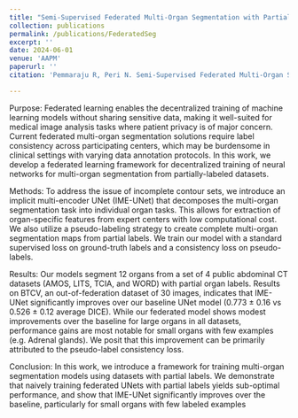 ```yaml
---
title: "Semi-Supervised Federated Multi-Organ Segmentation with Partial Labels"
collection: publications
permalink: /publications/FederatedSeg
excerpt: ''
date: 2024-06-01
venue: 'AAPM'
paperurl: ''
citation: 'Pemmaraju R, Peri N. Semi-Supervised Federated Multi-Organ Segmentation with Partial Labels. In: American Association of Physicists in Medicine, AAPM 2024'

---
```

Purpose: Federated learning enables the decentralized training of machine learning models without sharing sensitive data, making it well-suited for medical image analysis tasks where patient privacy is of major concern. Current federated multi-organ segmentation solutions require label consistency across participating centers, which may be burdensome in clinical settings with varying data annotation protocols. In this work, we develop a federated learning framework for decentralized training of neural networks for multi-organ segmentation from partially-labeled datasets.

Methods: To address the issue of incomplete contour sets, we introduce an implicit multi-encoder UNet (IME-UNet) that decomposes the multi-organ segmentation task into individual organ tasks. This allows for extraction of organ-specific features from expert centers with low computational cost. We also utilize a pseudo-labeling strategy to create complete multi-organ segmentation maps from partial labels. We train our model with a standard supervised loss on ground-truth labels and a consistency loss on pseudo-labels.

Results: Our models segment 12 organs from a set of 4 public abdominal CT datasets (AMOS, LITS, TCIA, and WORD) with partial organ labels. Results on BTCV, an out-of-federation dataset of 30 images, indicates that IME-UNet significantly improves over our baseline UNet model (0.773 ± 0.16 vs 0.526 ± 0.12 average DICE). While our federated model shows modest improvements over the baseline for large organs in all datasets, performance gains are most notable for small organs with few examples (e.g. Adrenal glands). We posit that this improvement can be primarily attributed to the pseudo-label consistency loss.

Conclusion: In this work, we introduce a framework for training multi-organ segmentation models using datasets with partial labels. We demonstrate that naively training federated UNets with partial labels yields sub-optimal performance, and show that IME-UNet significantly improves over the baseline, particularly for small organs with few labeled examples
